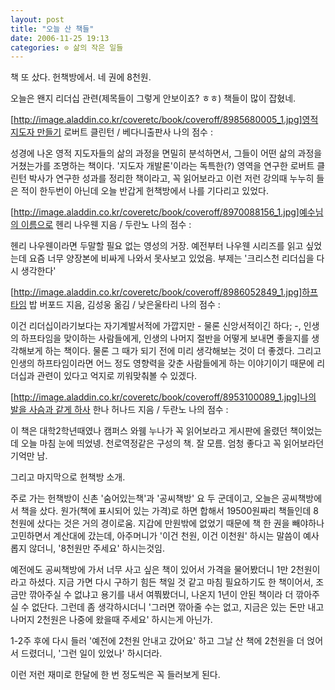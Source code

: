 ```yaml
---
layout: post
title: "오늘 산 책들"
date: 2006-11-25 19:13
categories: ⊙ 삶의 작은 일들
---
```


책 또 샀다.
헌책방에서.
네 권에 8천원.

오늘은 왠지 리더십 관련(제목들이 그렇게 안보이죠? ㅎㅎ) 책들이 많이 잡혔네.

[[http://image.aladdin.co.kr/coveretc/book/coveroff/8985680005_1.jpg]영적 지도자 만들기](http://www.aladdin.co.kr/shop/wproduct.aspx?ISBN=8985680005&partner=egloos)
 로버트 클린턴 / 베다니출판사
 나의 점수 : 
 
 성경에 나온 영적 지도자들의 삶의 과정을 면밀히 분석하면서, 그들이 어떤 삶의 과정을 거쳤는가를 조명하는 책이다. '지도자 개발론'이라는 독특한(?) 영역을 연구한 로버트 클린턴 박사가 연구한 성과를 정리한 책이라고, 꼭 읽어보라고 이런 저런 강의때 누누히 들은 적이 한두번이 아닌데 오늘 반갑게 헌책방에서 나를 기다리고 있었다.
 

[[http://image.aladdin.co.kr/coveretc/book/coveroff/8970088156_1.jpg]예수님의 이름으로](http://www.aladdin.co.kr/shop/wproduct.aspx?ISBN=8970088156&partner=egloos)
 헨리 나우웬 지음 / 두란노
 나의 점수 : 
 
 헨리 나우웬이라면 두말할 필요 없는 영성의 거장. 예전부터 나우웬 시리즈를 읽고 싶었는데 요즘 너무 양장본에 비싸게 나와서 못사보고 있었음. 부제는 '크리스천 리더십을 다시 생각한다'
 



[[http://image.aladdin.co.kr/coveretc/book/coveroff/8986052849_1.jpg]하프 타임](http://www.aladdin.co.kr/shop/wproduct.aspx?ISBN=8986052849&partner=egloos)
 밥 버포드 지음, 김성웅 옮김 / 낮은울타리
 나의 점수 : 
 
 이건 리더십이라기보다는 자기계발서적에 가깝지만 - 물론 신앙서적이긴 하다; -, 인생의 하프타임을 맞이하는 사람들에게, 인생의 나머지 절반을 어떻게 보내면 좋을지를 생각해보게 하는 책이다. 물론 그 때가 되기 전에 미리 생각해보는 것이 더 좋겠다. 그리고 인생의 하프타임이라면 어느 정도 영향력을 갖춘 사람들에게 하는 이야기이기 때문에 리더십과 관련이 있다고 억지로 끼워맞춰볼 수 있겠다.
 

[[http://image.aladdin.co.kr/coveretc/book/coveroff/8953100089_1.jpg]나의 발을 사슴과 같게 하사](http://www.aladdin.co.kr/shop/wproduct.aspx?ISBN=8953100089&partner=egloos)
 한나 허나드 지음 / 두란노
 나의 점수 : 
 
 이 책은 대학2학년때였나 캠퍼스 와웸 누나가 꼭 읽어보라고 게시판에 올렸던 책이었는데 오늘 마침 눈에 띄었넹. 천로역정같은 구성의 책. 잘 모름. 엄청 좋다고 꼭 읽어보라던 기억만 남.




그리고 마지막으로 헌책방 소개.

주로 가는 헌책방이 신촌 '숨어있는책'과 '공씨책방' 요 두 군데이고, 오늘은 공씨책방에서 책을 샀다.
원가(책에 표시되어 있는 가격)로 하면 합해서 19500원짜리 책들인데 8천원에 샀다는 것은 거의 경이로움.
지갑에 만원밖에 없었기 때문에 책 한 권을 빼야하나 고민하면서 계산대에 갔는데, 아주머니가 '이건 천원, 이건 이천원' 하시는 말씀이 예사롭지 않더니, '8천원만 주세요' 하시는것임.

예전에도 공씨책방에 가서 너무 사고 싶은 책이 있어서 가격을 물어봤더니 1만 2천원이라고 하셨다. 지금 가면 다시 구하기 힘든 책일 것 같고 마침 필요하기도 한 책이어서, 조금만 깎아주실 수 없냐고 용기를 내서 여쭤봤더니, 나온지 1년이 안된 책이라 더 깎아주실 수 없단다. 그런데 좀 생각하시더니 '그러면 깎아줄 수는 없고, 지금은 있는 돈만 내고 나머지 2천원은 나중에 왔을때 주세요' 하시는게 아닌가.

1-2주 후에 다시 들러 '예전에 2천원 안내고 갔어요' 하고 그날 산 책에 2천원을 더 얹어서 드렸더니, '그런 일이 있었나' 하시더라.


이런 저런 재미로 한달에 한 번 정도씩은 꼭 들러보게 된다.

       
